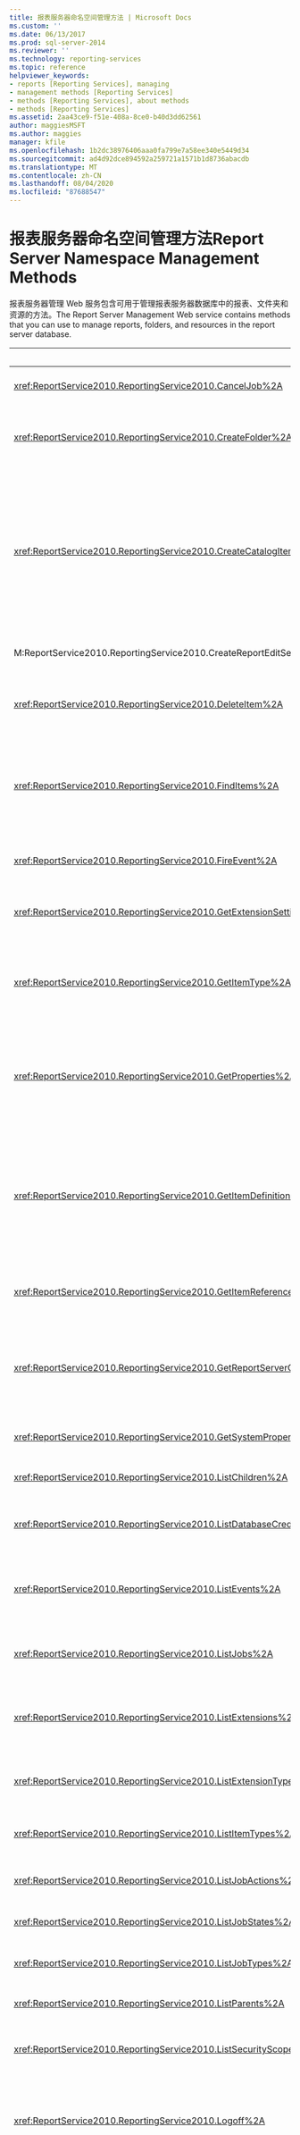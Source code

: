 ```yaml
---
title: 报表服务器命名空间管理方法 | Microsoft Docs
ms.custom: ''
ms.date: 06/13/2017
ms.prod: sql-server-2014
ms.reviewer: ''
ms.technology: reporting-services
ms.topic: reference
helpviewer_keywords:
- reports [Reporting Services], managing
- management methods [Reporting Services]
- methods [Reporting Services], about methods
- methods [Reporting Services]
ms.assetid: 2aa43ce9-f51e-408a-8ce0-b40d3dd62561
author: maggiesMSFT
ms.author: maggies
manager: kfile
ms.openlocfilehash: 1b2dc38976406aaa0fa799e7a58ee340e5449d34
ms.sourcegitcommit: ad4d92dce894592a259721a1571b1d8736abacdb
ms.translationtype: MT
ms.contentlocale: zh-CN
ms.lasthandoff: 08/04/2020
ms.locfileid: "87688547"
---
```

# <a name="report-server-namespace-management-methods"></a><span data-ttu-id="749c3-102">报表服务器命名空间管理方法</span><span class="sxs-lookup"><span data-stu-id="749c3-102">Report Server Namespace Management Methods</span></span>
  <span data-ttu-id="749c3-103">报表服务器管理 Web 服务包含可用于管理报表服务器数据库中的报表、文件夹和资源的方法。</span><span class="sxs-lookup"><span data-stu-id="749c3-103">The Report Server Management Web service contains methods that you can use to manage reports, folders, and resources in the report server database.</span></span>  
  
|<span data-ttu-id="749c3-104">方法</span><span class="sxs-lookup"><span data-stu-id="749c3-104">Method</span></span>|<span data-ttu-id="749c3-105">操作</span><span class="sxs-lookup"><span data-stu-id="749c3-105">Action</span></span>|  
|------------|------------|  
|<xref:ReportService2010.ReportingService2010.CancelJob%2A>|<span data-ttu-id="749c3-106">取消某一作业的执行。</span><span class="sxs-lookup"><span data-stu-id="749c3-106">Cancels execution of a job.</span></span>|  
|<xref:ReportService2010.ReportingService2010.CreateFolder%2A>|<span data-ttu-id="749c3-107">将文件夹添加到报表服务器数据库或 SharePoint 库。</span><span class="sxs-lookup"><span data-stu-id="749c3-107">Adds a folder to the report server database or SharePoint library.</span></span>|  
|<xref:ReportService2010.ReportingService2010.CreateCatalogItem%2A>|<span data-ttu-id="749c3-108">将新项添加到报表服务器数据库或 SharePoint 库。</span><span class="sxs-lookup"><span data-stu-id="749c3-108">Adds a new item to a report server database or SharePoint library.</span></span> <span data-ttu-id="749c3-109">此方法适用于`Report`、`Model`、`Dataset`、`Component`、`Resource`和`DataSource`项类型。</span><span class="sxs-lookup"><span data-stu-id="749c3-109">This method applies to the `Report`, `Model`, `Dataset`, `Component`, `Resource`, and `DataSource` item types.</span></span>|  
|<span data-ttu-id="749c3-110">M:ReportService2010.ReportingService2010.CreateReportEditSession(System.String,System.String,System.Byte[],ReportService2010.Warning[]@)</span><span class="sxs-lookup"><span data-stu-id="749c3-110">M:ReportService2010.ReportingService2010.CreateReportEditSession(System.String,System.String,System.Byte[],ReportService2010.Warning[]@)</span></span>|<span data-ttu-id="749c3-111">创建新的报表编辑会话。</span><span class="sxs-lookup"><span data-stu-id="749c3-111">Creates a new report edit session.</span></span>|  
|<xref:ReportService2010.ReportingService2010.DeleteItem%2A>|<span data-ttu-id="749c3-112">从报表服务器数据库或 SharePoint 库删除项。</span><span class="sxs-lookup"><span data-stu-id="749c3-112">Removes an item from the report server database or SharePoint library.</span></span>|  
|<xref:ReportService2010.ReportingService2010.FindItems%2A>|<span data-ttu-id="749c3-113">返回报表服务器数据库或 SharePoint 库中与指定的搜索条件匹配的项。</span><span class="sxs-lookup"><span data-stu-id="749c3-113">Returns the items in the report server database or SharePoint library that match the specified search criteria.</span></span>|  
|<xref:ReportService2010.ReportingService2010.FireEvent%2A>|<span data-ttu-id="749c3-114">基于提供的参数触发事件。</span><span class="sxs-lookup"><span data-stu-id="749c3-114">Triggers an event based on the supplied parameters.</span></span>|  
|<xref:ReportService2010.ReportingService2010.GetExtensionSettings%2A>|<span data-ttu-id="749c3-115">返回针对给定扩展插件的设置列表。</span><span class="sxs-lookup"><span data-stu-id="749c3-115">Returns a list of settings for a given extension.</span></span>|  
|<xref:ReportService2010.ReportingService2010.GetItemType%2A>|<span data-ttu-id="749c3-116">检索报表服务器数据库或 SharePoint 库中某一项的类型（如果该项存在）。</span><span class="sxs-lookup"><span data-stu-id="749c3-116">Retrieves the type of an item in the report server database or SharePoint library, if the item exists.</span></span>|  
|<xref:ReportService2010.ReportingService2010.GetProperties%2A>|<span data-ttu-id="749c3-117">对于报表服务器数据库或 SharePoint 库中的项返回一个或多个属性的值。</span><span class="sxs-lookup"><span data-stu-id="749c3-117">Returns the values of one or more properties on an item in the report server database or SharePoint library.</span></span>|  
|<xref:ReportService2010.ReportingService2010.GetItemDefinition%2A>|<span data-ttu-id="749c3-118">检索项的定义或内容。</span><span class="sxs-lookup"><span data-stu-id="749c3-118">Retrieves the definition or content for an item.</span></span> <span data-ttu-id="749c3-119">此方法适用于`Report`、`Model`、`Dataset`、`Component`、`Resource`和`DataSource`项类型。</span><span class="sxs-lookup"><span data-stu-id="749c3-119">This method applies to the `Report`, `Model`, `Dataset`, `Component`, `Resource`, and `DataSource` item types.</span></span>|  
|<xref:ReportService2010.ReportingService2010.GetItemReferences%2A>|<span data-ttu-id="749c3-120">返回与项关联的目录项引用的列表。</span><span class="sxs-lookup"><span data-stu-id="749c3-120">Returns a list of catalog item references associated with an item.</span></span>|  
|<xref:ReportService2010.ReportingService2010.GetReportServerConfigInfo%2A>|<span data-ttu-id="749c3-121">返回有关连接的报表服务器实例或扩展部署中所有报表服务器实例的信息。</span><span class="sxs-lookup"><span data-stu-id="749c3-121">Returns information on the connected report server instance or all the report server instances in a scale-out deployment.</span></span>|  
|<xref:ReportService2010.ReportingService2010.GetSystemProperties%2A>|<span data-ttu-id="749c3-122">返回一个或多个系统属性。</span><span class="sxs-lookup"><span data-stu-id="749c3-122">Returns one or more system properties.</span></span>|  
|<xref:ReportService2010.ReportingService2010.ListChildren%2A>|<span data-ttu-id="749c3-123">获取指定文件夹的子级的列表。</span><span class="sxs-lookup"><span data-stu-id="749c3-123">Gets a list of children of a specified folder.</span></span>|  
|<xref:ReportService2010.ReportingService2010.ListDatabaseCredentialRetrievalOptions%2A>|<span data-ttu-id="749c3-124">返回支持的凭据检索选项列表。</span><span class="sxs-lookup"><span data-stu-id="749c3-124">Returns a list of supported credential retrieval options.</span></span>|  
|<xref:ReportService2010.ReportingService2010.ListEvents%2A>|<span data-ttu-id="749c3-125">返回在报表服务器配置文件中出现的事件扩展插件的列表。</span><span class="sxs-lookup"><span data-stu-id="749c3-125">Returns a list of event extensions as they appear in the report server configuration file.</span></span>|  
|<xref:ReportService2010.ReportingService2010.ListJobs%2A>|<span data-ttu-id="749c3-126">返回报表服务器上运行的作业的列表。</span><span class="sxs-lookup"><span data-stu-id="749c3-126">Returns a list of jobs running on the report server.</span></span>|  
|<xref:ReportService2010.ReportingService2010.ListExtensions%2A>|<span data-ttu-id="749c3-127">返回为给定扩展插件类型配置的扩展插件的列表。</span><span class="sxs-lookup"><span data-stu-id="749c3-127">Returns a list of extensions that are configured for a given extension type.</span></span>|  
|<xref:ReportService2010.ReportingService2010.ListExtensionTypes%2A>|<span data-ttu-id="749c3-128">返回支持的扩展插件类型的列表。</span><span class="sxs-lookup"><span data-stu-id="749c3-128">Returns a list of supported extension types.</span></span>|  
|<xref:ReportService2010.ReportingService2010.ListItemTypes%2A>|<span data-ttu-id="749c3-129">返回支持的目录项类型的列表。</span><span class="sxs-lookup"><span data-stu-id="749c3-129">Returns a list of supported catalog item types.</span></span>|  
|<xref:ReportService2010.ReportingService2010.ListJobActions%2A>|<span data-ttu-id="749c3-130">返回支持的作业操作的列表。</span><span class="sxs-lookup"><span data-stu-id="749c3-130">Returns a list of supported job actions.</span></span>|  
|<xref:ReportService2010.ReportingService2010.ListJobStates%2A>|<span data-ttu-id="749c3-131">返回支持的作业状态的列表。</span><span class="sxs-lookup"><span data-stu-id="749c3-131">Returns a list of supported job states.</span></span>|  
|<xref:ReportService2010.ReportingService2010.ListJobTypes%2A>|<span data-ttu-id="749c3-132">返回支持的作业类型的列表。</span><span class="sxs-lookup"><span data-stu-id="749c3-132">Returns a list of supported job types.</span></span>|  
|<xref:ReportService2010.ReportingService2010.ListParents%2A>|<span data-ttu-id="749c3-133">检索给定项的父项。</span><span class="sxs-lookup"><span data-stu-id="749c3-133">Retrieves parent items for the given item.</span></span>|  
|<xref:ReportService2010.ReportingService2010.ListSecurityScopes%2A>|<span data-ttu-id="749c3-134">返回支持的安全范围的列表。</span><span class="sxs-lookup"><span data-stu-id="749c3-134">Returns a list of supported security scopes.</span></span>|  
|<xref:ReportService2010.ReportingService2010.Logoff%2A>|<span data-ttu-id="749c3-135">注销发出 Web 服务请求的当前用户。</span><span class="sxs-lookup"><span data-stu-id="749c3-135">Logs out the current user making Web service requests.</span></span> <span data-ttu-id="749c3-136">此方法仅适用于本机模式。</span><span class="sxs-lookup"><span data-stu-id="749c3-136">This method only applies to native mode.</span></span>|  
|<xref:ReportService2010.ReportingService2010.LogonUser%2A>|<span data-ttu-id="749c3-137">使用户登录，然后验证对报表服务器 Web 服务的用户请求。</span><span class="sxs-lookup"><span data-stu-id="749c3-137">Logs on a user and authenticates a user request to the Report Server Web service.</span></span> <span data-ttu-id="749c3-138">此方法仅适用于本机模式。</span><span class="sxs-lookup"><span data-stu-id="749c3-138">This method only applies to native mode.</span></span>|  
|<xref:ReportService2010.ReportingService2010.SetItemReferences%2A>|<span data-ttu-id="749c3-139">设置与项关联的目录项。</span><span class="sxs-lookup"><span data-stu-id="749c3-139">Sets the catalog items associated with an item.</span></span>|  
|<xref:ReportService2010.ReportingService2010.MoveItem%2A>|<span data-ttu-id="749c3-140">移动和/或重命名某项。</span><span class="sxs-lookup"><span data-stu-id="749c3-140">Moves and/or renames an item.</span></span>|  
|<xref:ReportService2010.ReportingService2010.SetProperties%2A>|<span data-ttu-id="749c3-141">设置项的一个或多个属性。</span><span class="sxs-lookup"><span data-stu-id="749c3-141">Sets one or more properties of an item.</span></span>|  
|<xref:ReportService2010.ReportingService2010.SetItemDefinition%2A>|<span data-ttu-id="749c3-142">设置指定项的定义或内容。</span><span class="sxs-lookup"><span data-stu-id="749c3-142">Sets the definition or content for a specified item.</span></span> <span data-ttu-id="749c3-143">此方法适用于`Report`、`Model`、`Dataset`、`Component`、`Resource`和`DataSource`项类型。</span><span class="sxs-lookup"><span data-stu-id="749c3-143">This method applies to the `Report`, `Model`, `Dataset`, `Component`, `Resource`, and `DataSource` item types.</span></span>|  
|<xref:ReportService2010.ReportingService2010.SetSystemProperties%2A>|<span data-ttu-id="749c3-144">在报表服务器或 SharePoint 场中设置一个或多个系统属性。</span><span class="sxs-lookup"><span data-stu-id="749c3-144">Sets one or more system properties in the report server or SharePoint farm.</span></span>|  
|<xref:ReportService2010.ReportingService2010.ValidateExtensionSettings%2A>|<span data-ttu-id="749c3-145">验证 [!INCLUDE[ssRSnoversion](../../../includes/ssrsnoversion-md.md)] 扩展插件设置。</span><span class="sxs-lookup"><span data-stu-id="749c3-145">Validates [!INCLUDE[ssRSnoversion](../../../includes/ssrsnoversion-md.md)] extension settings.</span></span>|  
  
## <a name="see-also"></a><span data-ttu-id="749c3-146">另请参阅</span><span class="sxs-lookup"><span data-stu-id="749c3-146">See Also</span></span>  
 <span data-ttu-id="749c3-147">[使用 Web 服务和 .NET Framework 生成应用程序](../net-framework/building-applications-using-the-web-service-and-the-net-framework.md) </span><span class="sxs-lookup"><span data-stu-id="749c3-147">[Building Applications Using the Web Service and the .NET Framework](../net-framework/building-applications-using-the-web-service-and-the-net-framework.md) </span></span>  
 <span data-ttu-id="749c3-148">[报表服务器 Web 服务](../report-server-web-service.md) </span><span class="sxs-lookup"><span data-stu-id="749c3-148">[Report Server Web Service](../report-server-web-service.md) </span></span>  
 <span data-ttu-id="749c3-149">[报表服务器 Web 服务方法](report-server-web-service-methods.md) </span><span class="sxs-lookup"><span data-stu-id="749c3-149">[Report Server Web Service Methods](report-server-web-service-methods.md) </span></span>  
 [<span data-ttu-id="749c3-150">技术参考 (SSRS)</span><span class="sxs-lookup"><span data-stu-id="749c3-150">Technical Reference &#40;SSRS&#41;</span></span>](../../technical-reference-ssrs.md)  
  
  
